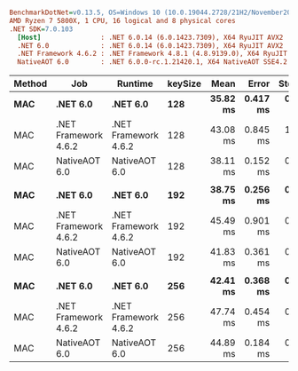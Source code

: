 ``` ini

BenchmarkDotNet=v0.13.5, OS=Windows 10 (10.0.19044.2728/21H2/November2021Update)
AMD Ryzen 7 5800X, 1 CPU, 16 logical and 8 physical cores
.NET SDK=7.0.103
  [Host]               : .NET 6.0.14 (6.0.1423.7309), X64 RyuJIT AVX2
  .NET 6.0             : .NET 6.0.14 (6.0.1423.7309), X64 RyuJIT AVX2
  .NET Framework 4.6.2 : .NET Framework 4.8.1 (4.8.9139.0), X64 RyuJIT VectorSize=256
  NativeAOT 6.0        : .NET 6.0.0-rc.1.21420.1, X64 NativeAOT SSE4.2


```
| Method |                  Job |              Runtime | keySize |     Mean |    Error |   StdDev |      Min |      Max |   Median | Ratio | RatioSD |
|------- |--------------------- |--------------------- |-------- |---------:|---------:|---------:|---------:|---------:|---------:|------:|--------:|
|    **MAC** |             **.NET 6.0** |             **.NET 6.0** |     **128** | **35.82 ms** | **0.417 ms** | **0.370 ms** | **35.05 ms** | **36.37 ms** | **35.75 ms** |  **1.00** |    **0.00** |
|    MAC | .NET Framework 4.6.2 | .NET Framework 4.6.2 |     128 | 43.08 ms | 0.845 ms | 1.069 ms | 41.76 ms | 45.10 ms | 42.96 ms |  1.19 |    0.03 |
|    MAC |        NativeAOT 6.0 |        NativeAOT 6.0 |     128 | 38.11 ms | 0.152 ms | 0.127 ms | 37.95 ms | 38.42 ms | 38.10 ms |  1.06 |    0.01 |
|        |                      |                      |         |          |          |          |          |          |          |       |         |
|    **MAC** |             **.NET 6.0** |             **.NET 6.0** |     **192** | **38.75 ms** | **0.256 ms** | **0.227 ms** | **38.41 ms** | **39.10 ms** | **38.80 ms** |  **1.00** |    **0.00** |
|    MAC | .NET Framework 4.6.2 | .NET Framework 4.6.2 |     192 | 45.49 ms | 0.901 ms | 0.926 ms | 44.12 ms | 46.97 ms | 45.40 ms |  1.17 |    0.03 |
|    MAC |        NativeAOT 6.0 |        NativeAOT 6.0 |     192 | 41.83 ms | 0.361 ms | 0.320 ms | 41.45 ms | 42.45 ms | 41.72 ms |  1.08 |    0.01 |
|        |                      |                      |         |          |          |          |          |          |          |       |         |
|    **MAC** |             **.NET 6.0** |             **.NET 6.0** |     **256** | **42.41 ms** | **0.368 ms** | **0.326 ms** | **41.74 ms** | **43.04 ms** | **42.45 ms** |  **1.00** |    **0.00** |
|    MAC | .NET Framework 4.6.2 | .NET Framework 4.6.2 |     256 | 47.74 ms | 0.454 ms | 0.402 ms | 46.83 ms | 48.26 ms | 47.84 ms |  1.13 |    0.01 |
|    MAC |        NativeAOT 6.0 |        NativeAOT 6.0 |     256 | 44.89 ms | 0.184 ms | 0.172 ms | 44.67 ms | 45.18 ms | 44.84 ms |  1.06 |    0.01 |
